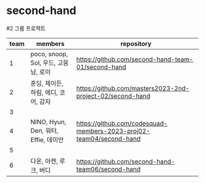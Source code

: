 # second-hand
#2 그룹 프로젝트

|team|members|repository|
|---|---|---|
|1|poco, snoop, Sol, 우드, 고뭉남, 로이|https://github.com/second-hand-team-01/second-hand|
|2|훈딩, 제이든, 하림, 에디, 코어, 감자|https://github.com/masters2023-2nd-project-02/second-hand|
|3|||
|4|NINO, Hyun, Den, 워터, Effie, 데미안|https://github.com/codesquad-members-2023-proj02-team04/second-hand|
|5|||
|6|다온, 아켄, 루크, 버디|https://github.com/second-hand-team06/second-hand|
